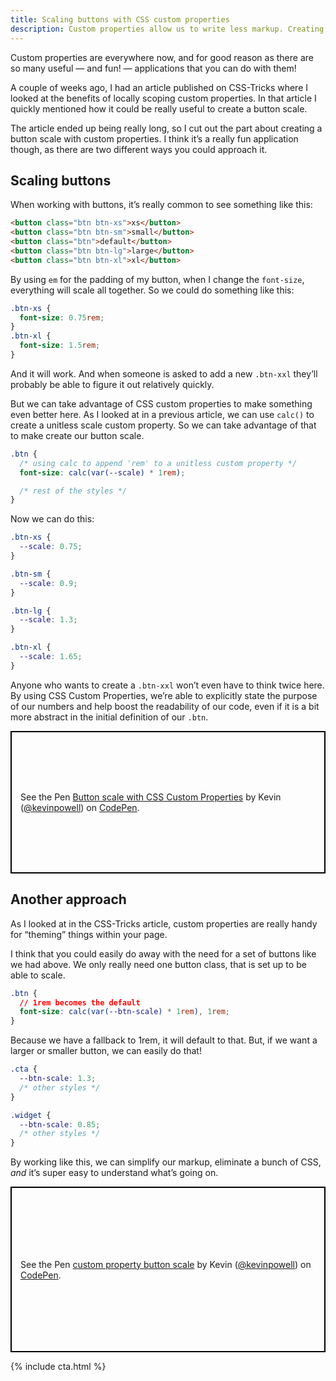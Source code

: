 ```yaml
---
title: Scaling buttons with CSS custom properties
description: Custom properties allow us to write less markup. Creating a locally scoped scale for buttons can let us stop the need for so many different button classes.
---
```


Custom properties are everywhere now, and for good reason as there are so many useful — and fun! — applications that you can do with them!

A couple of weeks ago, I had an article published on CSS-Tricks where I looked at the benefits of locally scoping custom properties. In that article I quickly mentioned how it could be really useful to create a button scale.

The article ended up being really long, so I cut out the part about creating a button scale with custom properties. I think it’s a really fun application though, as there are two different ways you could approach it.

<!--more-->

## Scaling buttons

When working with buttons, it’s really common to see something like this:

```html
<button class="btn btn-xs">xs</button>
<button class="btn btn-sm">small</button>
<button class="btn">default</button>
<button class="btn btn-lg">large</button>
<button class="btn btn-xl">xl</button>
```

By using `em` for the padding of my button, when I change the `font-size`, everything will scale all together. So we could do something like this:

```css
.btn-xs {
  font-size: 0.75rem;
}
.btn-xl {
  font-size: 1.5rem;
}
```

And it will work. And when someone is asked to add a new `.btn-xxl` they’ll probably be able to figure it out relatively quickly.

But we can take advantage of CSS custom properties to make something even better here. As I looked at in a previous article, we can use `calc()` to create a unitless scale custom property. So we can take advantage of that to make create our button scale.

```css
.btn {
  /* using calc to append 'rem' to a unitless custom property */
  font-size: calc(var(--scale) * 1rem);

  /* rest of the styles */
}
```

Now we can do this:

```css
.btn-xs {
  --scale: 0.75;
}

.btn-sm {
  --scale: 0.9;
}

.btn-lg {
  --scale: 1.3;
}

.btn-xl {
  --scale: 1.65;
}
```

Anyone who wants to create a `.btn-xxl` won’t even have to think twice here. By using CSS Custom Properties, we’re able to explicitly state the purpose of our numbers and help boost the readability of our code, even if it is a bit more abstract in the initial definition of our `.btn`.

<p class="codepen" data-height="228" data-theme-id="0" data-default-tab="css,result" data-user="kevinpowell" data-slug-hash="wOGrGq" style="height: 228px; box-sizing: border-box; display: flex; align-items: center; justify-content: center; border: 2px solid black; margin: 1em 0; padding: 1em;" data-pen-title="Button scale with CSS Custom Properties">
  <span>See the Pen <a href="https://codepen.io/kevinpowell/pen/wOGrGq/">
  Button scale with CSS Custom Properties</a> by Kevin (<a href="https://codepen.io/kevinpowell">@kevinpowell</a>)
  on <a href="https://codepen.io">CodePen</a>.</span>
</p>
<script async src="https://static.codepen.io/assets/embed/ei.js"></script>

## Another approach

As I looked at in the CSS-Tricks article, custom properties are really handy for “theming” things within your page.

I think that you could easily do away with the need for a set of buttons like we had above. We only really need one button class, that is set up to be able to scale.

```css
.btn {
  // 1rem becomes the default
  font-size: calc(var(--btn-scale) * 1rem), 1rem;
}
```

Because we have a fallback to 1rem, it will default to that. But, if we want a larger or smaller button, we can easily do that!

```css
.cta {
  --btn-scale: 1.3;
  /* other styles */
}

.widget {
  --btn-scale: 0.85;
  /* other styles */
}
```

By working like this, we can simplify our markup, eliminate a bunch of CSS, _and_ it’s super easy to understand what’s going on.

<p class="codepen" data-height="265" data-theme-id="0" data-default-tab="css,result" data-user="kevinpowell" data-slug-hash="gyYNGd" style="height: 265px; box-sizing: border-box; display: flex; align-items: center; justify-content: center; border: 2px solid black; margin: 1em 0; padding: 1em;" data-pen-title="custom property button scale">
  <span>See the Pen <a href="https://codepen.io/kevinpowell/pen/gyYNGd/">
  custom property button scale</a> by Kevin (<a href="https://codepen.io/kevinpowell">@kevinpowell</a>)
  on <a href="https://codepen.io">CodePen</a>.</span>
</p>
<script async src="https://static.codepen.io/assets/embed/ei.js"></script>

{% include cta.html %}
